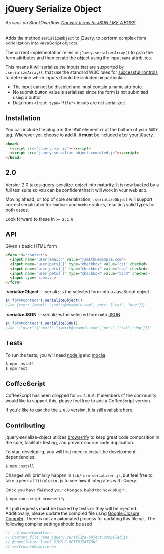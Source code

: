 # jQuery Serialize Object

###### As seen on StackOverflow: [Convert forms to JSON LIKE A BOSS][SO].

Adds the method `serializeObject` to jQuery, to perform complex form
serialization into JavaScript objects.

The current implementation relies in `jQuery.serializeArray()` to grab the form
attributes and then create the object using the input `name` attributes.

This means it will serialize the inputs that are supported by
`.serializeArray()`, that use the standard W3C rules for [successful controls][w3c_controls]
to determine which inputs should be included; in particular:

* The input cannot be disabled and must contain a name attribute.
* No submit button value is serialized since the form is not submitted using a button.
* Data from `<input type="file">` inputs are not serialized.


## Installation

You can include the plugin in the `HEAD` element or at the bottom of your `BODY`
tag. Wherever you choose to add it, it **must** be included after your jQuery.

```html
<head>
  <script src="jquery.min.js"></script>
  <script src="jquery.serialize-object.compiled.js"></script>
</head>
```

## 2.0

Version 2.0 takes jquery-serialize-object into maturity. It is now backed by a
full test suite so you can be confident that it will work in your web app.

Moving ahead, on top of core serialization, `.serializeObject` will support
correct serializaton for `boolean` and `number` values, resulting valid types
for both cases.

Look forward to these in `>= 2.1.0`


## API

Given a basic HTML form

```html
<form id="contact">
  <input name="user[email]" value="jsmith@example.com">
  <input name="user[pets][]" type="checkbox" value="cat" checked>
  <input name="user[pets][]" type="checkbox" value="dog" checked>
  <input name="user[pets][]" type="checkbox" value="bird" checked>
  <input type="submit">
</form>
```

**.serializeObject** &mdash; serializes the selected form into a JavaScript object

```js
$('form#contact').serializeObject();
//=> {user: {email: "jsmith@example.com", pets: ["cat", "dog"]}}
```

**.serializeJSON** &mdash; serializes the selected form into [JSON][json]

```js
$('form#contact').serializeJSON();
//=> '{"user":{"email":"jsmith@example.com","pets":["cat","dog"]}}'
```


## Tests

To run the tests, you will need [node.js][node] and [mocha][mocha].

```sh
$ npm install
$ npm test
```


## CoffeeScript

CoffeeScript has been dropped for `>= 2.0.0`. If members of the community would
like to support this, please feel free to add a CoffeeScript version.

If you'd like to use the the `1.0.0` version, it is still available [here][legacy].


## Contributing

jquery-serialize-object utilizes [browserify][browserify] to keep great
code composition in the core, facilitate testing, and prevent source code
duplication.

To start developing, you will first need to install the development
dependencies:

```sh
$ npm install
```

Changes will primarily happen in `lib/form-serializer.js`, but feel free to take
a peek at `lib/plugin.js` to see how it integrates with jQuery.

Once you have finished your changes, build the new plugin:

```sh
$ npm run-script browserify
```

All pull requests **must** be backed by tests or they will be rejected.
Additionally, please update the compiled file using [Google Closure Compiler][compiler].
There is not an automated process for updating this file yet. The following
compiler settings should be used

```js
// ==ClosureCompiler==
// @output_file_name jquery.serialize-object.compiled.js
// @compilation_level SIMPLE_OPTIMIZATIONS
// ==/ClosureCompiler==
```

[SO]: http://stackoverflow.com/a/8407771/184600
[w3c_controls]: http://www.w3.org/TR/html401/interact/forms.html#h-17.13.2
[json]: http://json.org
[node]: http://nodejs.org
[mocha]: http://visionmedia.github.io/mocha/
[legacy]: https://github.com/macek/jquery-serialize-object/releases/tag/1.0.0
[browserify]: https://github.com/substack/node-browserify
[compiler]: http://closure-compiler.appspot.com
